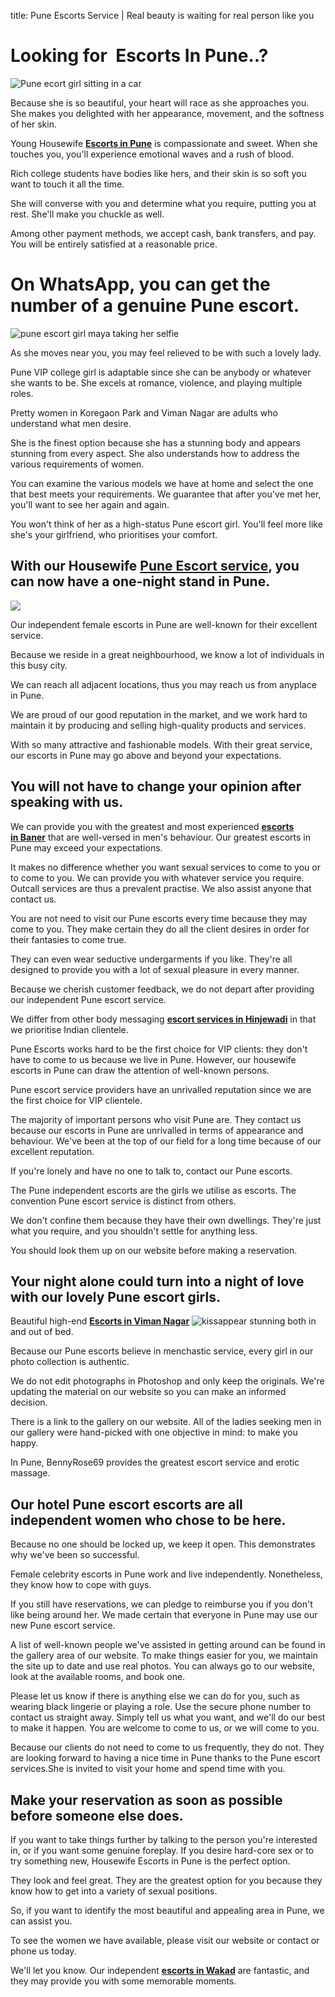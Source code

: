 title: Pune Escorts Service | Real beauty is waiting for real person like you  

Looking for  **Escorts** In Pune..?
===================================

![Pune ecort girl sitting in a car](https://www.puneescorts.me/wp-content/webp-express/webp-images/doc-root/wp-content/uploads/2017/03/270x370-50.jpg.webp)

Because she is so beautiful, your heart will race as she approaches you. She makes you delighted with her appearance, movement, and the softness of her skin.

Young Housewife [**Escorts in Pune**](https://www.puneescorts.me/) is compassionate and sweet. When she touches you, you'll experience emotional waves and a rush of blood.

Rich college students have bodies like hers, and their skin is so soft you want to touch it all the time.

She will converse with you and determine what you require, putting you at rest. She'll make you chuckle as well.

Among other payment methods, we accept cash, bank transfers, and pay. You will be entirely satisfied at a reasonable price.

On WhatsApp, you can get the number of a genuine Pune escort.
=============================================================

![pune escort girl maya taking her selfie](https://www.puneescorts.me/wp-content/webp-express/webp-images/doc-root/wp-content/uploads/2017/03/IMG-20190827-WA0068.jpg.webp)

As she moves near you, you may feel relieved to be with such a lovely lady.

Pune VIP college girl is adaptable since she can be anybody or whatever she wants to be. She excels at romance, violence, and playing multiple roles.

Pretty women in Koregaon Park and Viman Nagar are adults who understand what men desire.

She is the finest option because she has a stunning body and appears stunning from every aspect. She also understands how to address the various requirements of women.

You can examine the various models we have at home and select the one that best meets your requirements. We guarantee that after you've met her, you'll want to see her again and again.

You won't think of her as a high-status Pune escort girl. You'll feel more like she's your girlfriend, who prioritises your comfort.

With our Housewife [**Pune Escort service**](https://www.puneescorts.me/), you can now have a one-night stand in Pune.
----------------------------------------------------------------------------------------------------------------------

![](https://www.puneescorts.me/wp-content/webp-express/webp-images/doc-root/wp-content/uploads/2017/03/270x370-28.jpg.webp)

Our independent female escorts in Pune are well-known for their excellent service.

Because we reside in a great neighbourhood, we know a lot of individuals in this busy city.

We can reach all adjacent locations, thus you may reach us from anyplace in Pune.

We are proud of our good reputation in the market, and we work hard to maintain it by producing and selling high-quality products and services.

With so many attractive and fashionable models. With their great service, our escorts in Pune may go above and beyond your expectations.

You will not have to change your opinion after speaking with us.
----------------------------------------------------------------

We can provide you with the greatest and most experienced [**escorts in Baner**](https://www.puneescorts.me/city/baner/) that are well-versed in men's behaviour. Our greatest escorts in Pune may exceed your expectations.

It makes no difference whether you want sexual services to come to you or to come to you. We can provide you with whatever service you require. Outcall services are thus a prevalent practise. We also assist anyone that contact us.

You are not need to visit our Pune escorts every time because they may come to you. They make certain they do all the client desires in order for their fantasies to come true.

They can even wear seductive undergarments if you like. They're all designed to provide you with a lot of sexual pleasure in every manner.

Because we cherish customer feedback, we do not depart after providing our independent Pune escort service.

We differ from other body messaging [**escort services in Hinjewadi**](https://www.puneescorts.me/city/hinjewadi-call-girls/) in that we prioritise Indian clientele.

Pune Escorts works hard to be the first choice for VIP clients: they don't have to come to us because we live in Pune. However, our housewife escorts in Pune can draw the attention of well-known persons.

Pune escort service providers have an unrivalled reputation since we are the first choice for VIP clientele.

The majority of important persons who visit Pune are. They contact us because our escorts in Pune are unrivalled in terms of appearance and behaviour. We've been at the top of our field for a long time because of our excellent reputation.

If you're lonely and have no one to talk to, contact our Pune escorts.

The Pune independent escorts are the girls we utilise as escorts. The convention Pune escort service is distinct from others.

We don't confine them because they have their own dwellings. They're just what you require, and you shouldn't settle for anything less.

You should look them up on our website before making a reservation.

Your night alone could turn into a night of love with our lovely Pune escort girls.
-----------------------------------------------------------------------------------

Beautiful high-end **[Escorts in Viman Nagar](https://www.puneescorts.me/city/viman-nagar/)** ![kiss](https://wordhtml.com/tinymce/js/tinymce/plugins/emoticons/img/smiley-kiss.gif)appear stunning both in and out of bed.

Because our Pune escorts believe in menchastic service, every girl in our photo collection is authentic.

We do not edit photographs in Photoshop and only keep the originals. We're updating the material on our website so you can make an informed decision.

There is a link to the gallery on our website. All of the ladies seeking men in our gallery were hand-picked with one objective in mind: to make you happy.

In Pune, BennyRose69 provides the greatest escort service and erotic massage.

Our hotel Pune escort escorts are all independent women who chose to be here.
-----------------------------------------------------------------------------

Because no one should be locked up, we keep it open. This demonstrates why we've been so successful.

Female celebrity escorts in Pune work and live independently. Nonetheless, they know how to cope with guys.

If you still have reservations, we can pledge to reimburse you if you don't like being around her. We made certain that everyone in Pune may use our new Pune escort service.

A list of well-known people we've assisted in getting around can be found in the gallery area of our website. To make things easier for you, we maintain the site up to date and use real photos. You can always go to our website, look at the available rooms, and book one.

Please let us know if there is anything else we can do for you, such as wearing black lingerie or playing a role. Use the secure phone number to contact us straight away. Simply tell us what you want, and we'll do our best to make it happen. You are welcome to come to us, or we will come to you.

Because our clients do not need to come to us frequently, they do not. They are looking forward to having a nice time in Pune thanks to the Pune escort services.She is invited to visit your home and spend time with you.

Make your reservation as soon as possible before someone else does.
-------------------------------------------------------------------

If you want to take things further by talking to the person you're interested in, or if you want some genuine foreplay. If you desire hard-core sex or to try something new, Housewife Escorts in Pune is the perfect option.

They look and feel great. They are the greatest option for you because they know how to get into a variety of sexual positions.

So, if you want to identify the most beautiful and appealing area in Pune, we can assist you.

To see the women we have available, please visit our website or contact or phone us today.

We'll let you know. Our independent **[escorts in Wakad](https://www.puneescorts.me/city/wakad/)** are fantastic, and they may provide you with some memorable moments.
